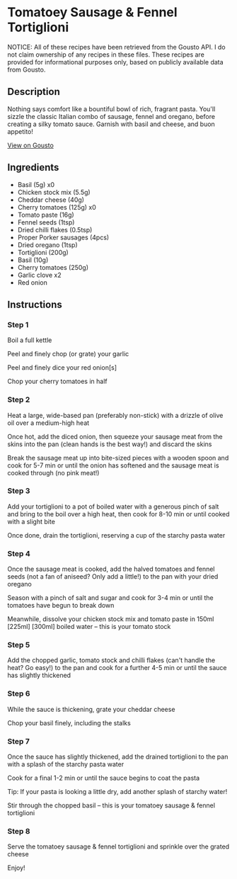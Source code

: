 # Tomatoey Sausage & Fennel Tortiglioni 

NOTICE: All of these recipes have been retrieved from the Gousto API. I do not claim ownership of any recipes in these files. These recipes are provided for informational purposes only, based on publicly available data from Gousto.

## Description

Nothing says comfort like a bountiful bowl of rich, fragrant pasta. You'll sizzle the classic Italian combo of sausage, fennel and oregano, before creating a silky tomato sauce. Garnish with basil and cheese, and buon appetito!


[View on Gousto](https://www.gousto.co.uk/recipes/cookbook/tomatoey-sausage-fennel-tortiglioni)

## Ingredients

- Basil (5g) x0
- Chicken stock mix (5.5g)
- Cheddar cheese (40g)
- Cherry tomatoes (125g) x0
- Tomato paste (16g)
- Fennel seeds (1tsp)
- Dried chilli flakes (0.5tsp)
- Proper Porker sausages (4pcs)
- Dried oregano (1tsp)
- Tortiglioni (200g)
- Basil (10g)
- Cherry tomatoes (250g)
- Garlic clove x2
- Red onion

## Instructions


### Step 1

Boil a full kettle

Peel and finely chop (or grate) your garlic

Peel and finely dice your red onion[s]

Chop your cherry tomatoes in half


### Step 2

Heat a large, wide-based pan (preferably non-stick) with a drizzle of olive oil over a medium-high heat

Once hot, add the diced onion, then squeeze your sausage meat from the skins into the pan (clean hands is the best way!) and discard the skins

Break the sausage meat up into bite-sized pieces with a wooden spoon and cook for 5-7 min or until the onion has softened and the sausage meat is cooked through (no pink meat!)


### Step 3

Add your tortiglioni to a pot of boiled water with a generous pinch of salt and bring to the boil over a high heat, then cook for 8-10 min or until cooked with a slight bite

Once done, drain the tortiglioni, reserving a cup of the starchy pasta water


### Step 4

Once the sausage meat is cooked, add the halved tomatoes and fennel seeds (not a fan of aniseed? Only add a little!) to the pan with your dried oregano

Season with a pinch of salt and sugar and cook for 3-4 min or until the tomatoes have begun to break down

Meanwhile, dissolve your chicken stock mix and tomato paste in 150ml <span class="text-purple">[225ml]</span> <span class="text-danger">[300ml] </span>boiled water – this is your tomato stock


### Step 5

Add the chopped garlic, tomato stock and chilli flakes (can't handle the heat? Go easy!) to the pan and cook for a further 4-5 min or until the sauce has slightly thickened


### Step 6

While the sauce is thickening, grate your cheddar cheese

Chop your basil finely, including the stalks


### Step 7

Once the sauce has slightly thickened, add the drained tortiglioni to the pan with a splash of the starchy pasta water

Cook for a final 1-2 min or until the sauce begins to coat the pasta

Tip: If your pasta is looking a little dry, add another splash of starchy water!

Stir through the chopped basil – this is your tomatoey sausage & fennel tortiglioni

### Step 8

Serve the tomatoey sausage & fennel tortiglioni and sprinkle over the grated cheese

Enjoy!

